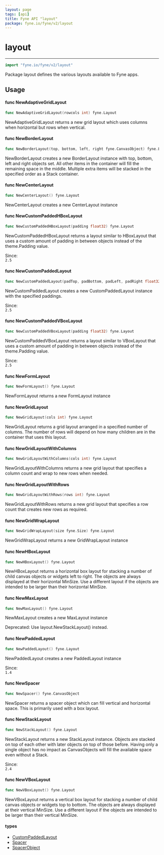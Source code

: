 ```yaml
---
layout: page
tags: [api]
title: Fyne API "layout"
package: fyne.io/fyne/v2/layout
---
```


# layout
---
```go
import "fyne.io/fyne/v2/layout"
```

Package layout defines the various layouts available to Fyne apps.

## Usage

#### func  NewAdaptiveGridLayout

```go
func NewAdaptiveGridLayout(rowcols int) fyne.Layout
```
NewAdaptiveGridLayout returns a new grid layout which uses columns when horizontal but rows when vertical.

#### func  NewBorderLayout

```go
func NewBorderLayout(top, bottom, left, right fyne.CanvasObject) fyne.Layout
```
NewBorderLayout creates a new BorderLayout instance with top, bottom, left and right objects set. All other items in the container will fill the remaining space in the middle. Multiple extra items will be stacked in the specified order as a Stack container.

#### func  NewCenterLayout

```go
func NewCenterLayout() fyne.Layout
```
NewCenterLayout creates a new CenterLayout instance

#### func  NewCustomPaddedHBoxLayout

```go
func NewCustomPaddedHBoxLayout(padding float32) fyne.Layout
```
NewCustomPaddedHBoxLayout returns a layout similar to HBoxLayout that uses a custom amount of padding in between objects instead of the theme.Padding value.


<div class="since">Since: <code>
2.5</code></div>

#### func  NewCustomPaddedLayout

```go
func NewCustomPaddedLayout(padTop, padBottom, padLeft, padRight float32) fyne.Layout
```
NewCustomPaddedLayout creates a new CustomPaddedLayout instance with the specified paddings.


<div class="since">Since: <code>
2.5</code></div>

#### func  NewCustomPaddedVBoxLayout

```go
func NewCustomPaddedVBoxLayout(padding float32) fyne.Layout
```
NewCustomPaddedVBoxLayout returns a layout similar to VBoxLayout that uses a custom amount of padding in between objects instead of the theme.Padding value.


<div class="since">Since: <code>
2.5</code></div>

#### func  NewFormLayout

```go
func NewFormLayout() fyne.Layout
```
NewFormLayout returns a new FormLayout instance

#### func  NewGridLayout

```go
func NewGridLayout(cols int) fyne.Layout
```
NewGridLayout returns a grid layout arranged in a specified number of columns. The number of rows will depend on how many children are in the container that uses this layout.

#### func  NewGridLayoutWithColumns

```go
func NewGridLayoutWithColumns(cols int) fyne.Layout
```
NewGridLayoutWithColumns returns a new grid layout that specifies a column count and wrap to new rows when needed.

#### func  NewGridLayoutWithRows

```go
func NewGridLayoutWithRows(rows int) fyne.Layout
```
NewGridLayoutWithRows returns a new grid layout that specifies a row count that creates new rows as required.

#### func  NewGridWrapLayout

```go
func NewGridWrapLayout(size fyne.Size) fyne.Layout
```
NewGridWrapLayout returns a new GridWrapLayout instance

#### func  NewHBoxLayout

```go
func NewHBoxLayout() fyne.Layout
```
NewHBoxLayout returns a horizontal box layout for stacking a number of child canvas objects or widgets left to right. The objects are always displayed at their horizontal MinSize. Use a different layout if the objects are intended to be larger than their horizontal MinSize.

#### func  NewMaxLayout

```go
func NewMaxLayout() fyne.Layout
```
NewMaxLayout creates a new MaxLayout instance


<div class="deprecated">
Deprecated: Use layout.NewStackLayout() instead.</div>

#### func  NewPaddedLayout

```go
func NewPaddedLayout() fyne.Layout
```
NewPaddedLayout creates a new PaddedLayout instance


<div class="since">Since: <code>
1.4</code></div>

#### func  NewSpacer

```go
func NewSpacer() fyne.CanvasObject
```
NewSpacer returns a spacer object which can fill vertical and horizontal space. This is primarily used with a box layout.

#### func  NewStackLayout

```go
func NewStackLayout() fyne.Layout
```
NewStackLayout returns a new StackLayout instance. Objects are stacked on top of each other with later objects on top of those before. Having only a single object has no impact as CanvasObjects will fill the available space even without a Stack.


<div class="since">Since: <code>
2.4</code></div>

#### func  NewVBoxLayout

```go
func NewVBoxLayout() fyne.Layout
```
NewVBoxLayout returns a vertical box layout for stacking a number of child canvas objects or widgets top to bottom. The objects are always displayed at their vertical MinSize. Use a different layout if the objects are intended to be larger than their vertical MinSize.

#### types

 * [CustomPaddedLayout](custompaddedlayout.html)
 * [Spacer](spacer.html)
 * [SpacerObject](spacerobject.html)
